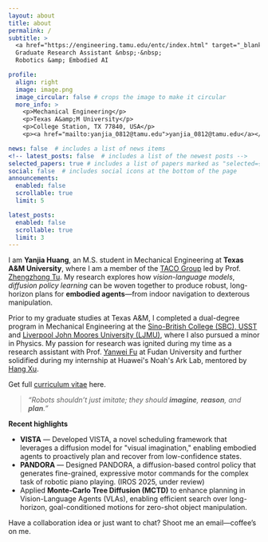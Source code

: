 ```yaml
---
layout: about
title: about
permalink: /
subtitle: >
  <a href="https://engineering.tamu.edu/entc/index.html" target="_blank">Texas A&amp;M University</a> &nbsp;·&nbsp;
  Graduate Research Assistant &nbsp;·&nbsp;
  Robotics &amp; Embodied AI

profile:
  align: right
  image: image.png
  image_circular: false # crops the image to make it circular
  more_info: >
    <p>Mechanical Engineering</p>
    <p>Texas A&amp;M University</p>
    <p>College Station, TX 77840, USA</p>
    <p><a href="mailto:yanjia_0812@tamu.edu">yanjia_0812@tamu.edu</a></p>

news: false  # includes a list of news items 
<!-- latest_posts: false  # includes a list of the newest posts -->
selected_papers: true # includes a list of papers marked as "selected={true}" 
social: false  # includes social icons at the bottom of the page
announcements:
  enabled: false
  scrollable: true
  limit: 5

latest_posts:
  enabled: false
  scrollable: true
  limit: 3
---
```



I am **Yanjia Huang**, an M.S. student in Mechanical Engineering at **Texas A&M University**, where I am a member of the <a href="https://taco-group.github.io/" target="_blank">TACO Group</a> led by Prof. <a href="https://vztu.github.io/" target="_blank">Zhengzhong Tu</a>.
My research explores how *vision-language models*, *diffusion policy learning* can be woven together to produce robust, long-horizon plans for **embodied agents**—from indoor navigation to dexterous manipulation.

Prior to my graduate studies at Texas A&M, I completed a dual-degree program in Mechanical Engineering at the <a href="http://www.sbcen.usst.edu.cn/" target="_blank">Sino-British College (SBC), USST</a> and <a href="https://www.ljmu.ac.uk/" target="_blank">Liverpool John Moores University (LJMU)</a>, where I also pursued a minor in Physics. My passion for research was ignited during my time as a research assistant with Prof. <a href="http://yanweifu.github.io/" target="_blank">Yanwei Fu</a> at Fudan University and further solidified during my internship at Huawei's Noah's Ark Lab, mentored by <a href="https://xuhangcn.github.io/" target="_blank">Hang Xu</a>.

Get full <a href="/assets/pdf/CV_Yanjia_Huang.pdf" target="_blank">curriculum vitae</a> here.

<!-- Outside the lab you’ll find me at a piano, on a hiking trail, or cycling. -->
> *“Robots shouldn’t just imitate; they should **imagine**, **reason**, and **plan**.”*

**Recent highlights**

* **VISTA** — Developed VISTA, a novel scheduling framework that leverages a diffusion model for "visual imagination," enabling embodied agents to proactively plan and recover from low-confidence states.
* **PANDORA** — Designed PANDORA, a diffusion-based control policy that generates fine-grained, expressive motor commands for the complex task of robotic piano playing. (IROS 2025, under review)
* Applied **Monte-Carlo Tree Diffusion (MCTD)** to enhance planning in Vision-Language Agents (VLAs), enabling efficient search over long-horizon, goal-conditioned motions for zero-shot object manipulation.  



Have a collaboration idea or just want to chat? Shoot me an email—coffee’s on me.



